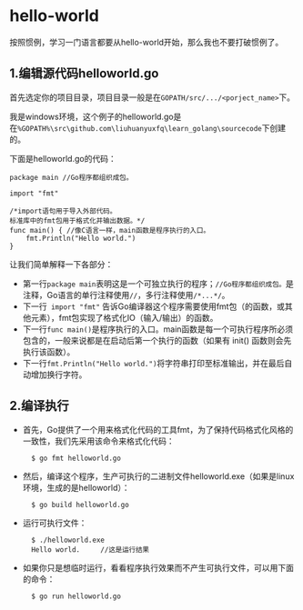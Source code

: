 # hello-world
按照惯例，学习一门语言都要从hello-world开始，那么我也不要打破惯例了。
## 1.编辑源代码helloworld.go
首先选定你的项目目录，项目目录一般是在`GOPATH/src/.../<porject_name>`下。

我是windows环境，这个例子的helloworld.go是在`%GOPATH%\src\github.com\liuhuanyuxfq\learn_golang\sourcecode`下创建的。

下面是helloworld.go的代码：

	package main //Go程序都组织成包。
	
	import "fmt"
	
	/*import语句用于导入外部代码。
	标准库中的fmt包用于格式化并输出数据。*/
	func main() { //像C语言一样，main函数是程序执行的入口。
		fmt.Println("Hello world.")
	}
让我们简单解释一下各部分：

- 第一行`package main`表明这是一个可独立执行的程序；`//Go程序都组织成包。`是注释，Go语言的单行注释使用`//`，多行注释使用`/*...*/`。
- 下一行` import "fmt"` 告诉Go编译器这个程序需要使用fmt包（的函数，或其他元素），fmt包实现了格式化IO（输入/输出）的函数。
- 下一行`func main()`是程序执行的入口。main函数是每一个可执行程序所必须包含的，一般来说都是在启动后第一个执行的函数（如果有 init() 函数则会先执行该函数）。
- 下一行`fmt.Println("Hello world.")`将字符串打印至标准输出，并在最后自动增加换行字符。
## 2.编译执行
- 首先，Go提供了一个用来格式化代码的工具fmt，为了保持代码格式化风格的一致性，我们先采用该命令来格式化代码：

		$ go fmt helloworld.go
- 然后，编译这个程序，生产可执行的二进制文件helloworld.exe（如果是linux环境，生成的是helloworld）：

		$ go build helloworld.go
- 运行可执行文件：

		$ ./helloworld.exe
		Hello world.     //这是运行结果
- 如果你只是想临时运行，看看程序执行效果而不产生可执行文件，可以用下面的命令：

		$ go run helloworld.go
